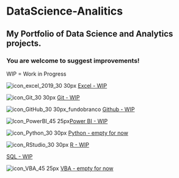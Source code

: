 # DataScience-Analitics
## My Portfolio of Data Science and Analytics projects.
### You are welcome to suggest improvements!

WIP = Work in Progress


  ![icon_excel_2019_30 30px](https://github.com/user-attachments/assets/16a73156-ada9-460c-860c-8c4a45bd6678) [Excel - WIP](https://github.com/raphaelmuzzi/DataScience-Analytics/tree/main/Excel)
 
  ![icon_Git_30 30px](https://github.com/user-attachments/assets/3c460cd3-c49c-41a3-a298-dff1c9952d33) [Git - WIP](https://github.com/raphaelmuzzi/DataScience-Analytics/tree/main/Git)
 
  ![icon_GitHub_30 30px_fundobranco](https://github.com/user-attachments/assets/6de0a532-4a72-4318-856a-a173bf6623f1) [Github - WIP](https://github.com/raphaelmuzzi/DataScience-Analytics/tree/main/Github)
 
![Icon_PowerBI_45 25px](https://github.com/user-attachments/assets/17b213b0-1372-4bf8-9725-e373e69437ea)[Power BI - WIP](https://github.com/raphaelmuzzi/DataScience-Analytics/tree/main/PowerBI)
 
  ![icon_Python_30 30px](https://github.com/user-attachments/assets/e67f5d54-2e11-4070-827f-ba7a2a59054a) [Python - empty for now](https://github.com/raphaelmuzzi/DataScience-Analytics/tree/main/Python)
 
 ![icon_RStudio_30 30px](https://github.com/user-attachments/assets/d20c0dcb-6c93-43a8-89dd-0483a70530a9) [R - WIP](https://github.com/raphaelmuzzi/DataScience-Analytics/tree/main/R)
 
 [SQL - WIP](https://github.com/raphaelmuzzi/DataScience-Analytics/tree/main/SQL)

![icon_VBA_45 25px](https://github.com/user-attachments/assets/958e1ad4-2dd1-4b8d-89f7-59cfc2005b84) [VBA - empty for now](https://github.com/raphaelmuzzi/DataScience-Analytics/tree/main/VBA)
